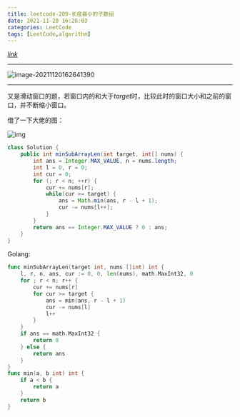 ```yaml
---
title: leetcode-209-长度最小的子数组
date: 2021-11-20 16:26:03
categories: LeetCode
tags: [LeetCode,algorithm]
---
```


[$link$](https://leetcode-cn.com/problems/minimum-size-subarray-sum/)

<hr/>

![image-20211120162641390](https://gitee.com/cao_ziqiang/img/raw/master/20211120162641.png)

<hr/>

又是滑动窗口的题，若窗口内的和大于$target$时，比较此时的窗口大小和之前的窗口，并不断缩小窗口。

借了一下大佬的图：

![img](https://gitee.com/cao_ziqiang/img/raw/master/20211120163334.gif)



```java
class Solution {
    public int minSubArrayLen(int target, int[] nums) {
        int ans = Integer.MAX_VALUE, n = nums.length;
        int l = 0, r = 0;
        int cur = 0;
        for (; r < n; ++r) {
            cur += nums[r];
            while(cur >= target) {
                ans = Math.min(ans, r - l + 1);
                cur -= nums[l++];
            }
        }
        return ans == Integer.MAX_VALUE ? 0 : ans;
    }
}
```

Golang:

```go
func minSubArrayLen(target int, nums []int) int {
    l, r, n, ans, cur := 0, 0, len(nums), math.MaxInt32, 0
    for ; r < n; r++ {
        cur += nums[r]
        for cur >= target {
            ans = min(ans, r - l + 1)
            cur -= nums[l]
            l++
        }
    }
    if ans == math.MaxInt32 {
        return 0
    } else {
        return ans
    }
}
func min(a, b int) int {
    if a < b {
        return a
    } 
    return b
}
```


